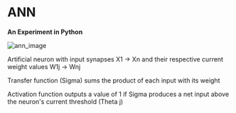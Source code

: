 ANN 
===


<strong>An Experiment in Python</strong>


<img src="http://home.agh.edu.pl/~vlsi/AI/backp_t_en/backprop_files/img19.gif" alt="ann_image" />

Artificial neuron with input synapses X1 -> Xn and their respective current weight values W1j -> Wnj

Transfer function (Sigma) sums the product of each input with its weight

Activation function outputs a value of 1 if Sigma produces a net input above the neuron's current threshold (Theta j)
